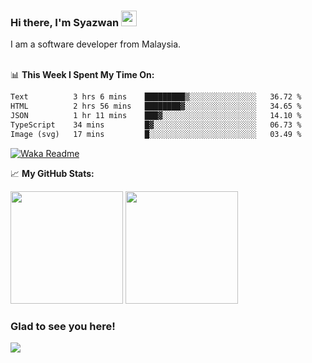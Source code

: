 ### Hi there, I'm Syazwan <img src="https://media.giphy.com/media/hvRJCLFzcasrR4ia7z/giphy.gif" width="25px">
I am a software developer from Malaysia.
<br/><br/>

📊 **This Week I Spent My Time On:**
<!--START_SECTION:waka-->

```txt
Text          3 hrs 6 mins    █████████▒░░░░░░░░░░░░░░░   36.72 %
HTML          2 hrs 56 mins   ████████▓░░░░░░░░░░░░░░░░   34.65 %
JSON          1 hr 11 mins    ███▓░░░░░░░░░░░░░░░░░░░░░   14.10 %
TypeScript    34 mins         █▓░░░░░░░░░░░░░░░░░░░░░░░   06.73 %
Image (svg)   17 mins         █░░░░░░░░░░░░░░░░░░░░░░░░   03.49 %
```

<!--END_SECTION:waka-->
[![Waka Readme](https://github.com/syazwanz/syazwanz/actions/workflows/wakatime.yml/badge.svg)](https://github.com/syazwanz/syazwanz/actions/workflows/wakatime.yml)

📈 **My GitHub Stats:**

<p>
  <img height="180em" src="https://github-readme-stats.vercel.app/api?username=syazwanz&show_icons=true&hide_border=false&&count_private=true&include_all_commits=true" />
  <img height="180em" src="https://github-readme-stats.vercel.app/api/top-langs/?username=syazwanz&exclude_repo=KNN-Image-Classification&show_icons=true&hide_border=false&layout=compact&langs_count=8"/>
</p>

### Glad to see you here!
![](https://visitor-badge.glitch.me/badge?page_id=syazwanz.syazwanz)
